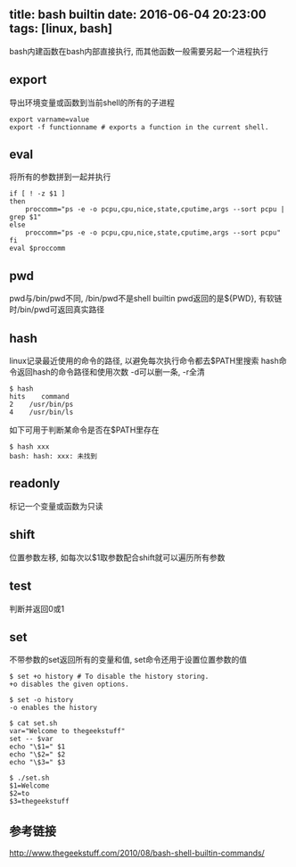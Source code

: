 title: bash builtin
date: 2016-06-04 20:23:00
tags: [linux, bash]
---

bash内建函数在bash内部直接执行,
而其他函数一般需要另起一个进程执行
<!--more-->

## export

导出环境变量或函数到当前shell的所有的子进程
```
export varname=value
export -f functionname # exports a function in the current shell.
```

## eval
将所有的参数拼到一起并执行
```
if [ ! -z $1 ]
then
    proccomm="ps -e -o pcpu,cpu,nice,state,cputime,args --sort pcpu | grep $1"
else
    proccomm="ps -e -o pcpu,cpu,nice,state,cputime,args --sort pcpu"
fi
eval $proccomm
```

## pwd
pwd与/bin/pwd不同, /bin/pwd不是shell builtin
pwd返回的是${PWD}, 有软链时/bin/pwd可返回真实路径

## hash
linux记录最近使用的命令的路径, 以避免每次执行命令都去$PATH里搜索
hash命令返回hash的命令路径和使用次数
-d可以删一条, -r全清
```
$ hash
hits    command
2    /usr/bin/ps
4    /usr/bin/ls
```

如下可用于判断某命令是否在$PATH里存在
```
$ hash xxx
bash: hash: xxx: 未找到
```

## readonly
标记一个变量或函数为只读

## shift
位置参数左移, 如每次以$1取参数配合shift就可以遍历所有参数

## test
判断并返回0或1

## set
不带参数的set返回所有的变量和值, set命令还用于设置位置参数的值

```
$ set +o history # To disable the history storing.
+o disables the given options.

$ set -o history
-o enables the history

$ cat set.sh
var="Welcome to thegeekstuff"
set -- $var
echo "\$1=" $1
echo "\$2=" $2
echo "\$3=" $3

$ ./set.sh
$1=Welcome
$2=to
$3=thegeekstuff
```

## 参考链接
http://www.thegeekstuff.com/2010/08/bash-shell-builtin-commands/

